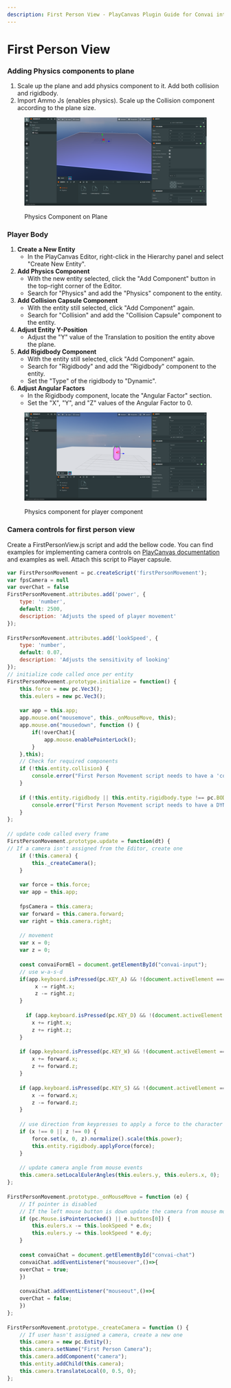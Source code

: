 ```yaml
---
description: First Person View - PlayCanvas Plugin Guide for Convai integration.
---
```


# First Person View

### Adding Physics components to plane

1. Scale up the plane and add physics component to it. Add both collision and rigidbody.&#x20;
2. Import Ammo Js (enables physics). Scale up the Collision component according to the plane size.

<figure><img src="../../../.gitbook/assets/Screenshot (21).png" alt=""><figcaption><p>Physics Component on Plane</p></figcaption></figure>

### Player Body

1. **Create a New Entity**
   * In the PlayCanvas Editor, right-click in the Hierarchy panel and select "Create New Entity".
2. **Add Physics Component**
   * With the new entity selected, click the "Add Component" button in the top-right corner of the Editor.
   * Search for "Physics" and add the "Physics" component to the entity.
3. **Add Collision Capsule Component**
   * With the entity still selected, click "Add Component" again.
   * Search for "Collision" and add the "Collision Capsule" component to the entity.
4. **Adjust Entity Y-Position**
   * Adjust the "Y" value of the Translation to position the entity above the plane.
5. **Add Rigidbody Component**
   * With the entity still selected, click "Add Component" again.
   * Search for "Rigidbody" and add the "Rigidbody" component to the entity.
   * Set the "Type" of the rigidbody to "Dynamic".
6. **Adjust Angular Factors**
   * In the Rigidbody component, locate the "Angular Factor" section.
   * Set the "X", "Y", and "Z" values of the Angular Factor to 0.

<figure><img src="../../../.gitbook/assets/Screenshot (22).png" alt=""><figcaption><p>Physics component for player component</p></figcaption></figure>

### Camera controls for first person view

Create a FirstPersonView.js script and add the bellow code. You can find examples for implementing camera controls on [PlayCanvas documentation](https://api.playcanvas.com/) and examples as well. Attach this script to Player capsule.

```javascript
var FirstPersonMovement = pc.createScript('firstPersonMovement');
var fpsCamera = null
var overChat = false
FirstPersonMovement.attributes.add('power', {
    type: 'number',
    default: 2500,
    description: 'Adjusts the speed of player movement'
});

FirstPersonMovement.attributes.add('lookSpeed', {
    type: 'number',
    default: 0.07,
    description: 'Adjusts the sensitivity of looking'
});
// initialize code called once per entity
FirstPersonMovement.prototype.initialize = function() {
    this.force = new pc.Vec3();
    this.eulers = new pc.Vec3();

    var app = this.app;
    app.mouse.on("mousemove", this._onMouseMove, this);
    app.mouse.on("mousedown", function () { 
        if(!overChat){
            app.mouse.enablePointerLock();
        }   
    },this);
    // Check for required components
    if (!this.entity.collision) {
        console.error("First Person Movement script needs to have a 'collision' component");
    }

    if (!this.entity.rigidbody || this.entity.rigidbody.type !== pc.BODYTYPE_DYNAMIC) {
        console.error("First Person Movement script needs to have a DYNAMIC 'rigidbody' component");
    }
};

// update code called every frame
FirstPersonMovement.prototype.update = function(dt) {
// If a camera isn't assigned from the Editor, create one
    if (!this.camera) {
        this._createCamera();
    }

    var force = this.force;
    var app = this.app;

    fpsCamera = this.camera;
    var forward = this.camera.forward;
    var right = this.camera.right;

    // movement 
    var x = 0;
    var z = 0;

    const convaiFormEl = document.getElementById("convai-input");
    // use w-a-s-d
    if(app.keyboard.isPressed(pc.KEY_A) && !(document.activeElement === convaiFormEl)){
         x -= right.x;
         z -= right.z;
    }

      if (app.keyboard.isPressed(pc.KEY_D) && !(document.activeElement === convaiFormEl)) {
        x += right.x;
        z += right.z;
    }

    if (app.keyboard.isPressed(pc.KEY_W) && !(document.activeElement === convaiFormEl)) {
        x += forward.x;
        z += forward.z;
    }

    if (app.keyboard.isPressed(pc.KEY_S) && !(document.activeElement === convaiFormEl)) {
        x -= forward.x;
        z -= forward.z;
    }

    // use direction from keypresses to apply a force to the character
    if (x !== 0 || z !== 0) {
        force.set(x, 0, z).normalize().scale(this.power);
        this.entity.rigidbody.applyForce(force);
    }

    // update camera angle from mouse events
    this.camera.setLocalEulerAngles(this.eulers.y, this.eulers.x, 0);
};

FirstPersonMovement.prototype._onMouseMove = function (e) {
    // If pointer is disabled
    // If the left mouse button is down update the camera from mouse movement
    if (pc.Mouse.isPointerLocked() || e.buttons[0]) {
        this.eulers.x -= this.lookSpeed * e.dx;
        this.eulers.y -= this.lookSpeed * e.dy;
    }

    const convaiChat = document.getElementById("convai-chat")
    convaiChat.addEventListener("mouseover",()=>{
    overChat = true;
    })

    convaiChat.addEventListener("mouseout",()=>{
    overChat = false;
    })
};

FirstPersonMovement.prototype._createCamera = function () {
    // If user hasn't assigned a camera, create a new one
    this.camera = new pc.Entity();
    this.camera.setName("First Person Camera");
    this.camera.addComponent("camera");
    this.entity.addChild(this.camera);
    this.camera.translateLocal(0, 0.5, 0);
};
```

